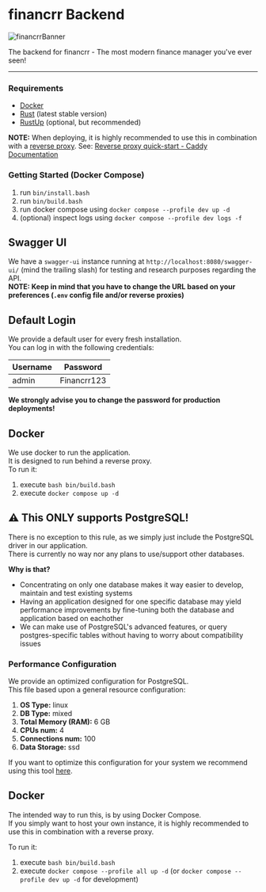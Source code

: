 # financrr Backend

![financrrBanner](https://github.com/financrr/backend/assets/48297101/9c959372-f276-4435-804a-dbd4e5acc0dc)

The backend for financrr - The most modern finance manager you've ever seen!

---

### Requirements

- [Docker](https://www.docker.com/)
- [Rust](https://www.rust-lang.org/)  (latest stable version)
- [RustUp](https://rustup.rs/) (optional, but recommended)

**NOTE:** When deploying, it is highly recommended to use this in combination with
a [reverse proxy](https://www.cloudflare.com/learning/cdn/glossary/reverse-proxy/#:~:text=A%20reverse%20proxy%20is%20a,security%2C%20performance%2C%20and%20reliability.).
See: [Reverse proxy quick-start - Caddy Documentation](https://caddyserver.com/docs/quick-starts/reverse-proxy)

### Getting Started (Docker Compose)

1. run `bin/install.bash`
2. run `bin/build.bash`
3. run docker compose using `docker compose --profile dev up -d`
4. (optional) inspect logs using `docker compose --profile dev logs -f`

## Swagger UI

We have a `swagger-ui` instance running at `http://localhost:8080/swagger-ui/` (mind the trailing slash) for testing and
research purposes regarding the API.<br>
**NOTE: Keep in mind that you have to change the URL based on your preferences (`.env` config file and/or reverse
proxies)**<br>

## Default Login

We provide a default user for every fresh installation.
<br>
You can log in with the following credentials:

| Username | Password    |
|----------|-------------|
| admin    | Financrr123 |

**We strongly advise you to change the password for production deployments!**

## Docker

We use docker to run the application.<br>
It is designed to run behind a reverse proxy.<br>
To run it:

1. execute `bash bin/build.bash`
2. execute `docker compose up -d`

## ⚠️ This ONLY supports PostgreSQL!

There is no exception to this rule, as we simply just include the PostgreSQL driver in our application.<br>
There is currently no way nor any plans to use/support other databases.

**Why is that?**<br>

- Concentrating on only one database makes it way easier to develop, maintain and test existing systems
- Having an application designed for one specific database may yield performance improvements by fine-tuning both the
  database and application based on eachother
- We can make use of PostgreSQL's advanced features, or query postgres-specific tables without having to worry about
  compatibility issues

### Performance Configuration

We provide an optimized configuration for PostgreSQL.
<br>
This file based upon a general resource configuration:

1. **OS Type:** linux
2. **DB Type:** mixed
3. **Total Memory (RAM):** 6 GB
4. **CPUs num:** 4
5. **Connections num:** 100
6. **Data Storage:** ssd

If you want to optimize this configuration for your system we recommend using this
tool [here](https://pgtune.leopard.in.ua/).

## Docker

The intended way to run this, is by using Docker Compose.<br>
If you simply want to host your own instance, it is highly recommended to use this in combination with a reverse proxy.

To run it:

1. execute `bash bin/build.bash`
2. execute `docker compose --profile all up -d` (or `docker compose --profile dev up -d` for development)
